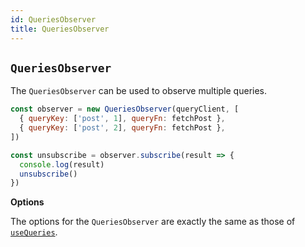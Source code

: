 ```yaml
---
id: QueriesObserver
title: QueriesObserver
---
```


## `QueriesObserver`

The `QueriesObserver` can be used to observe multiple queries.

```js
const observer = new QueriesObserver(queryClient, [
  { queryKey: ['post', 1], queryFn: fetchPost },
  { queryKey: ['post', 2], queryFn: fetchPost },
])

const unsubscribe = observer.subscribe(result => {
  console.log(result)
  unsubscribe()
})
```

**Options**

The options for the `QueriesObserver` are exactly the same as those of [`useQueries`](/reference/useQueries).

